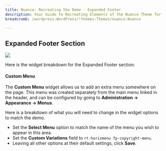 ```yaml
---
title: Nuance: Recreating the Demo - Expanded Footer
description: Your Guide to Recreating Elements of the Nuance Theme for WordPress
breadcrumb: /wordpress:WordPress/!themes:Themes/nuance:Nuance

---
```


Expanded Footer Section
-----

![][demo]

Here is the widget breakdown for the Expanded Footer section:

#### Custom Menu

The **Custom Menu** widget allows us to add an extra menu somewhere on the page. This menu was created separately from the main menu linked in the header, and can be configured by going to **Administration -> Appearance -> Menus**.

Here is a breakdown of what you will need to change in the widget options to match the demo.

* Set the **Select Menu** option to match the name of the menu you wish to appear in this area.
* Set the **Custom Variations** field to `rt-horizmenu fp-copyright-menu`.
* Leaving all other options at their default settings, click **Save**. 

[demo]: assets/demo_11.jpeg
[roksprocket]: ../../plugins/roksprocket/

